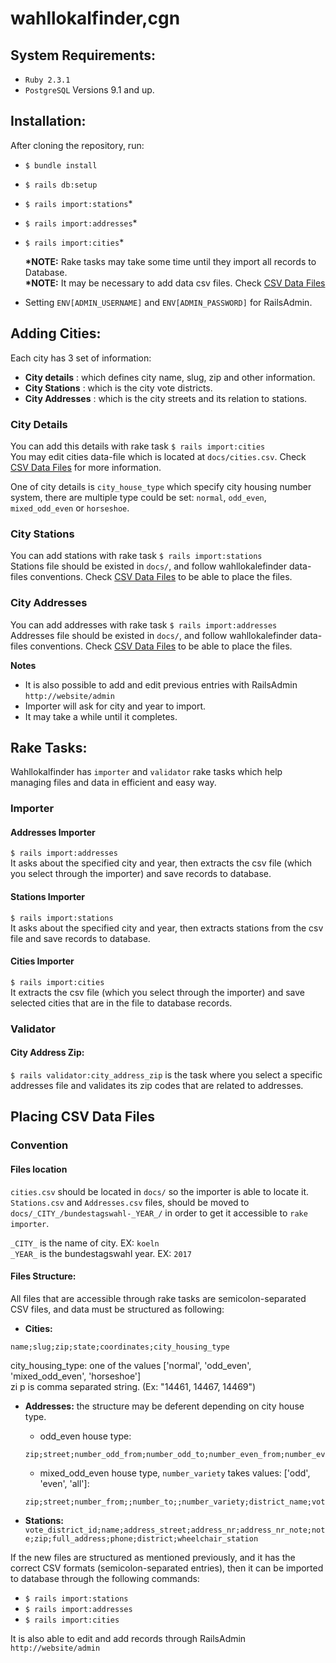 wahllokalfinder,cgn
===================
## System Requirements:
- `Ruby 2.3.1`
- `PostgreSQL` Versions 9.1 and up.

## Installation:
After cloning the repository, run:  
- ` $ bundle install `
- ` $ rails db:setup `
- ` $ rails import:stations `*
- ` $ rails import:addresses `*  
- ` $ rails import:cities `*  

  **\*NOTE:** Rake tasks may take some time until they import all records to Database.  
  **\*NOTE:** It may be necessary to add data csv files. Check [CSV Data Files](#placing-csv-data-files)
- Setting `ENV[ADMIN_USERNAME]` and `ENV[ADMIN_PASSWORD]` for RailsAdmin.

## Adding Cities:
Each city has 3 set of information:  
- **City details** :  which defines city name, slug, zip and other information.
- **City Stations** :  which is the city vote districts.
- **City Addresses** :  which is the city streets and its relation to stations.

### City Details
You can add this details with rake task `$ rails import:cities`  
You may edit cities data-file which is located at `docs/cities.csv`. Check [CSV Data Files](#placing-csv-data-files) for more information.  

One of city details is `city_house_type` which specify city housing number system, there are multiple type could be set: `normal`, `odd_even`, `mixed_odd_even` or `horseshoe`.

### City Stations
You can add stations with rake task `$ rails import:stations`  
Stations file should be existed in `docs/`, and follow wahllokalefinder data-files conventions.
Check [CSV Data Files](#placing-csv-data-files) to be able to place the files.  

### City Addresses
You can add addresses with rake task `$ rails import:addresses`  
Addresses file should be existed in `docs/`, and follow wahllokalefinder data-files conventions.
Check [CSV Data Files](#placing-csv-data-files) to be able to place the files.  

**Notes**
- It is also possible to add and edit previous entries with RailsAdmin `http://website/admin`
- Importer will ask for city and year to import.  
- It may take a while until it completes.


## Rake Tasks:
Wahllokalfinder has `importer` and `validator` rake tasks which help managing files and data in efficient and easy way.  
### Importer

#### Addresses Importer
`$ rails import:addresses`  
It asks about the specified city and year, then extracts the csv file (which you select through the importer) and save records to database.

#### Stations Importer
`$ rails import:stations`   
It asks about the specified city and year, then extracts stations from the csv file and save records to database.

#### Cities Importer
`$ rails import:cities`   
It extracts the csv file (which you select through the importer) and save selected cities that are in the file to database records.
### Validator

#### City Address Zip:
`$ rails validator:city_address_zip` is the task where you select a specific addresses file and validates its zip codes that are related to addresses.

## Placing CSV Data Files
### Convention
#### Files location
`cities.csv` should be located in `docs/` so the importer is able to locate it.  
`Stations.csv` and `Addresses.csv` files, should be moved to `docs/_CITY_/bundestagswahl-_YEAR_/` in order to get it accessible to `rake importer`.  

`_CITY_` is the name of city. EX: `koeln`  
`_YEAR_` is the bundestagswahl year. EX: `2017`

#### Files Structure:
All files that are accessible through rake tasks are semicolon-separated CSV files, and data must be structured as following:  

- **Cities:**
```
name;slug;zip;state;coordinates;city_housing_type
```  
   city_housing_type: one of the values ['normal', 'odd_even', 'mixed_odd_even', 'horseshoe']  
   zi p is comma separated string. (Ex: "14461, 14467, 14469")  


- **Addresses:** the structure may be deferent depending on city house type.
  * odd_even house type:
  ```
  zip;street;number_odd_from;number_odd_to;number_even_from;number_even_to;district_name;vote_district_id;landtag_election_district_id;local_election_district_id;bundestag_election_district_id
  ```  
  * mixed_odd_even house type, `number_variety` takes values: ['odd', 'even', 'all']:
  ```
  zip;street;number_from;;number_to;;number_variety;district_name;vote_district_id;landtag_election_district_id;local_election_district_id;bundestag_election_district_id
  ```

- **Stations:**
`vote_district_id;name;address_street;address_nr;address_nr_note;note;zip;full_address;phone;district;wheelchair_station`


If the new files are structured as mentioned previously, and it has the correct CSV formats (semicolon-separated entries), then it can be imported to database through the following commands:
- ` $ rails import:stations `  
- ` $ rails import:addresses `  
- ` $ rails import:cities `  

It is also able to edit and add records through RailsAdmin `http://website/admin`
